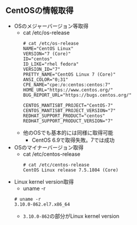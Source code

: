 ## CentOSの情報取得

* OSのメジャーバージョン等取得
    * cat /etc/os-release
        ```
        # cat /etc/os-release
        NAME="CentOS Linux"
        VERSION="7 (Core)"
        ID="centos"
        ID_LIKE="rhel fedora"
        VERSION_ID="7"
        PRETTY_NAME="CentOS Linux 7 (Core)"
        ANSI_COLOR="0;31"
        CPE_NAME="cpe:/o:centos:centos:7"
        HOME_URL="https://www.centos.org/"
        BUG_REPORT_URL="https://bugs.centos.org/"

        CENTOS_MANTISBT_PROJECT="CentOS-7"
        CENTOS_MANTISBT_PROJECT_VERSION="7"
        REDHAT_SUPPORT_PRODUCT="centos"
        REDHAT_SUPPORT_PRODUCT_VERSION="7"
        ```
    * 他のOSでも基本的には同様に取得可能
        * CentOS 6.9で取得失敗。7では成功
* OSのマイナーバージョン取得
    * cat /etc/centos-release
        ```
        # cat /etc/centos-release
        CentOS Linux release 7.5.1804 (Core)
        ```
* Linux kernel version取得
    * uname -r
    ```
    # uname -r
    3.10.0-862.el7.x86_64
    ```
    * `3.10.0-862`の部分がLinux kernel version